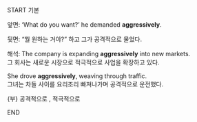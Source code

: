 START
기본

앞면:
‘What do you want?’ he demanded **aggressively**. 

뒷면:
“뭘 원하는 거야?” 하고 그가 공격적으로 물었다.

해석:
The company is expanding **aggressively** into new markets.  
그 회사는 새로운 시장으로 적극적으로 사업을 확장하고 있다.

She drove **aggressively**, weaving through traffic.  
그녀는 차들 사이를 요리조리 빠져나가며 공격적으로 운전했다.

{부} 공격적으로 , 적극적으로
<!--ID: 1747494847735-->
END